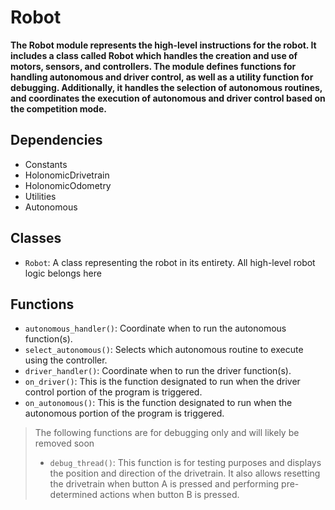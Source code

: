 # Robot
**The Robot module represents the high-level instructions for the robot. It includes a class called Robot which handles the creation and use of motors, sensors, and controllers. The module defines functions for handling autonomous and driver control, as well as a utility function for debugging. Additionally, it handles the selection of autonomous routines, and coordinates the execution of autonomous and driver control based on the competition mode.**

Dependencies
-------------------

* Constants
* HolonomicDrivetrain
* HolonomicOdometry
* Utilities
* Autonomous


Classes
-------

* `Robot`: A class representing the robot in its entirety. All high-level robot logic belongs here


Functions
---------

* `autonomous_handler()`: Coordinate when to run the autonomous function(s).
* `select_autonomous()`: Selects which autonomous routine to execute using the controller.
* `driver_handler()`: Coordinate when to run the driver function(s).
* `on_driver()`: This is the function designated to run when the driver control portion of the program is triggered.
* `on_autonomous()`: This is the function designated to run when the autonomous portion of the program is triggered.


> The following functions are for debugging only and will likely be removed soon
> * `debug_thread()`: This function is for testing purposes and displays the position and direction of the drivetrain. It also allows resetting the drivetrain when button A is pressed and performing pre-determined actions when button B is pressed.
